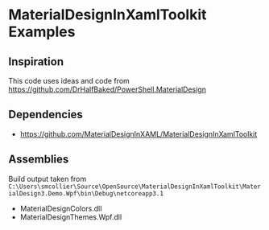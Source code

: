 # MaterialDesignInXamlToolkit Examples

## Inspiration

This code uses ideas and code from <https://github.com/DrHalfBaked/PowerShell.MaterialDesign>

## Dependencies

- <https://github.com/MaterialDesignInXAML/MaterialDesignInXamlToolkit>

## Assemblies

Build output taken from `C:\Users\smcollier\Source\OpenSource\MaterialDesignInXamlToolkit\MaterialDesign3.Demo.Wpf\bin\Debug\netcoreapp3.1`

- MaterialDesignColors.dll
- MaterialDesignThemes.Wpf.dll
